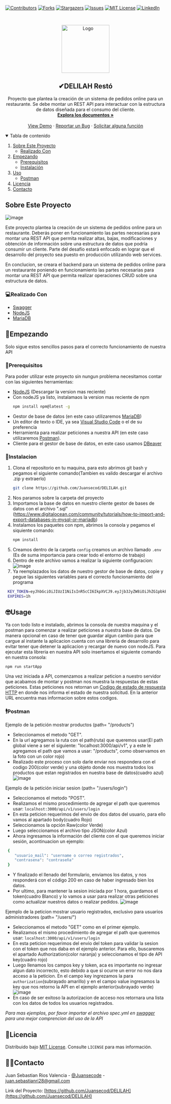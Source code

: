 [![Contributors][contributors-shield]][contributors-url]
[![Forks][forks-shield]][forks-url]
[![Stargazers][stars-shield]][stars-url]
[![Issues][issues-shield]][issues-url]
[![MIT License][license-shield]][license-url]
[![LinkedIn][linkedin-shield]][linkedin-url]


<!-- PROJECT LOGO -->
<br />
<p align="center">
  <a href="https://github.com/Juansecod/DELILAH">
    <img src="https://blog.acamica.com/content/images/2020/12/Logo_Redes--Custom-.png" alt="Logo" width="150" height="150">
  </a>

  <h2 align="center">✔DELILAH Restó</h2>

  <p align="center">
    Proyecto que plantea la creación de un sistema de pedidos online para un restaurante. Se debe montar un REST API para interactuar con la estructura de datos diseñada para el consumo del cliente.
    <br />
    <a href="https://github.com/Juansecode/DELILAH"><strong>Explora los documentos »</strong></a>
    <br />
    <br />
    <a href="https://github.com/Juansecod/DELILAH">View Demo</a>
    ·
    <a href="https://github.com/Juansecod/DELILAH/issues">Reportar un Bug</a>
    ·
    <a href="https://github.com/Juansecod/DELILAH/issues">Solicitar alguna función</a>
  </p>
</p>


<!-- TABLA DE CONTENIDO -->
<details open="open">
  <summary>Tabla de contenido</summary>
  <ol>
    <li>
      <a href="#sobre-este-proyecto">Sobre Este Proyecto</a>
      <ul>
        <li><a href="#realizado-con">Realizado Con</a></li>
      </ul>
    </li>
    <li>
      <a href="#empezando">Empezando</a>
      <ul>
        <li><a href="#prerequisitos">Prerequisitos</a></li>
        <li><a href="#instalacion">Instalación</a></li>
      </ul>
    </li>
    <li><a href="#usage">Uso</a>
      <ul>
        <li><a href="#postman">Postman</a></li>
      </ul>
    </li>
    <li><a href="#licencia">Licencia</a></li>
    <li><a href="#contacto">Contacto</a></li>
  </ol>
</details>



<!-- sobre este proyecto -->
## Sobre Este Proyecto

![image](https://user-images.githubusercontent.com/62673626/126071839-c7cae8f8-4a99-412e-90a7-3cb5c18d158b.png)

Este proyecto plantea la creación de un sistema de pedidos online para un restaurante. Deberás poner en funcionamiento las partes necesarias para montar una REST API que permita realizar altas, bajas, modificaciones y obtención de información sobre una estructura de datos que podría consumir un cliente. Parte del desafío estará enfocado en lograr que el desarrollo del proyecto sea puesto en producción utilizando web services.

En conclucion, se creara el backend para un sistema de pedidos online para un restaurante poniendo en funcionamiento las partes necesarias para montar una REST API que permita realizar operaciones CRUD sobre una estructura de datos.

### 💻Realizado Con

* [Swagger](editor.swagger.io)
* [NodeJS](https://nodejs.org/es/)
* [MariaDB](https://www.mariadbtutorial.com/getting-started/install-mariadb/)



<!-- GETTING STARTED -->
## 🥳Empezando

Solo sigue estos sencillos pasos para el correcto funcionamiento de nuestra API

### 🤔Prerequisitos

Para poder utilizar este proyecto sin nungun problema necesitamos contar con las siguientes herramientas:
* [NodeJS](https://nodejs.org/es/) (Descargar la version mas reciente)
* Con nodeJS ya listo, instalamaos la version mas reciente de npm
  ```sh
  npm install npm@latest -g
  ```
 * Gestor de base de datos (en este caso utilizaremos [MariaDB](https://www.mariadbtutorial.com/getting-started/install-mariadb/))
 * Un editor de texto o IDE, ya sea [Visual Studio Code](https://code.visualstudio.com/download) o el de su preferencia
 * Herramienta para realizar peticiones a nuestra API (en este caso utilizaremos [Postman](https://learning.postman.com/docs/getting-started/installation-and-updates/)).
 * Cliente para el gestor de base de datos, en este caso usamos [DBeaver](https://dbeaver.io/download/)

### 🤯Instalacion

1. Clona el repositorio en tu maquina, para esto abrimos git bash y pegamos el siguiente comando(Tambien es valido descargar el archivo .zip y extraerlo)
   ```sh
   git clone https://github.com/Juansecod/DELILAH.git
   ```
2. Nos paramos sobre la carpeta del proyecto
3. Importamos la base de datos en nuestro cliente gestor de bases de datos con el archivo ".sql" (https://www.digitalocean.com/community/tutorials/how-to-import-and-export-databases-in-mysql-or-mariadb)
4. Instalamos los paquetes con npm, abrimos la consola y pegamos el siquiente comando:
   ```sh
   npm install
4. Creamos dentro de la carpeta `config` creamos un archivo llamado `.env` (Es de suma importancia para crear todo el entorno de trabajo)
5. Dentro de este archivo vamos a realizar la siguiente configuracion:
    ![image](https://user-images.githubusercontent.com/62673626/126071471-237bc31c-90fc-4588-9593-8d8ee7c82e03.png)
6. Ya reemplazados los datos de nuestro gestor de base de datos, copie y pegue las siguientes variables para el correcto funcionamiento del programa
  ```sh
   KEY_TOKEN=eyJhbGciOiJIUzI1NiIsInR5cCI6IkpXVCJ9.eyJjb3JyZW8iOiJhZG1pbkBhZG1pbi5jb20iLCJ0aXBvX3VzdWFyaW8iOjIsImlhdCI6MTYyNTcxNzkyMCwiZXhwIjoxNjI1NzIxNTIwfQ.pGpfCH-dZbxmrjstZn7MMD6dmE_RBcdsz4_M0bktXfk
   EXPIRES=1h
   ```


<!-- USAGE EXAMPLES -->
## 🤓Usage
Ya con todo listo e instalado, abrimos la consola de nuestra maquina y el postman para comenzar a realizar peticiones a nuestra base de datos.
De manera opcional en caso de tener que guardar algun cambio para que cargue al instante la aplicacion cuenta con una libreria de desarrollo para evitar tener que detener la 
aplicacion y recargar de nuevo con nodeJS. Para ejecutar esta libreria en nuestra API solo insertamos el siguiente comando en nuestra consola:
  ``` sh
  npm run startApp
  ```
Una vez iniciada a API, comenzamos a realizar peticion a nuestro servidor que acabamos de montar y postman nos muestra la respuestas de estas peticiones. Estas peticiones nos retornan un [Codigo de estado de respuesta HTTP](https://developer.mozilla.org/es/docs/Web/HTTP/Status) en donde nos informa el estado de nuestra solicitud. En la anterior URL encuentra mas informacion sobre estos codigos. 

### 🕴Postman
Ejemplo de la petición mostrar productos (path= "/products")
  - Seleccionamos el metodo "GET".
  - En la url agregamos la ruta con el path(ruta) que queremos usar(El path global viene a ser el siguiente: "localhost:3000/api/v1", y a este le agregamos el path que vamos a usar: "/products", como observamos en la foto con un color rojo)
  - Realizado este proceso con solo darle enviar nos respondera con el codigo 200(color verde) y una objeto donde nos muestra todos los productos que estan registrados en nuestra base de datos(cuadro azul)
![image](https://user-images.githubusercontent.com/62673626/126074943-fd6a9a50-aa6a-4994-b3ed-c83be358f54a.png)

Ejemplo de la petición iniciar sesion (path= "/users/login")
  - Seleccionamos el metodo "POST".
  - Realizamos el mismo procedimiento de agregar el path que queremos usar: `localhost:3000/api/v1/users/login`
  - En esta peticion requerimos del envio de dos datos del usuario, para ello vamos al apartado body(cuadro Rojo)
  - Seleccionamos la opción Raw(color Verde)
  - Luego seleccionamos el archivo tipo JSON(color Azul)
  - Ahora ingresamos la información del cliente con el que queremos iniciar sesión, acontinuacion un ejemplo:
  ```sh 
   {
      "usuario_mail": "username o correo registrados",
      "contrasena": "contraseña"
   }
   ```
  - Y finalizado el llenado del formulario, enviamos los datos, y nos  responderá con el código 200 en caso de haber ingresado bien los datos.
  - Por ultimo, para mantener la sesion iniciada por 1 hora, guardamos el token(cuadro Blanco) y lo vamos a usar para realizar otras peticiones como actualizar nuestros datos o realizar pedidos.
![image](https://user-images.githubusercontent.com/62673626/126075493-f7df96b4-7ec3-4032-beff-ed26c8474aff.png)

Ejemplo de la peticion mostrar usuario registrados, exclusivo para usuarios administradores (path= "/users/")
  - Seleccionamos el metodo "GET" como en el primer ejemplo.
  - Realizamos el mismo procedimiento de agregar el path que queremos usar: `localhost:3000/api/v1/users/login`
  - En esta peticion requerimos del envio del token para validar la sesion con el token que nos daba en el ejemplo anterior. Para ello, buscaremos el apartado Authorization(color naranja) y seleccionamos el tipo de API key(cuadro rojo)
  - Luego llenamos los campos key y token, aca es importante no ingresar algun dato incorrecto, esto debido a que si ocurre un error no nos dara acceso a la peticion. En el campo key ingrezamos la para `authorization`(subrayado amarillo) y en el campo value ingresamos la key que nos retorno la API en el ejemplo anterior(subrayado verde)
  ![image](https://user-images.githubusercontent.com/62673626/126094597-403d6da1-3bbe-4781-b9b7-03cb440f4611.png)
  - En caso de ser exitoso la autorizacion de acceso nos retornara una lista con los datos de todos los usuarios registrados.

_Para mas ejemplos, por favor importar el archivo spec.yml en [swagger](https://editor.swagger.io) para una mejor comprencion del uso de la API_


<!-- LICENCIA -->
## 🧾Licencia

Distribuido bajo [MIT License](https://choosealicense.com/licenses/mit/). Consulte `LICENSE` para mas información.



<!-- Contacto -->
## 👨‍💻Contacto

Juan Sebastian Rios Valencia - [@Juansecode](https://www.linkedin.com/in/juansecode) - juan.sebastianri28@gmail.com

Link del Proyecto: [https://github.com/Juansecod/DELILAH](https://github.com/Juansecod/DELILAH)







<!-- MARKDOWN LINKS & IMAGES -->
<!-- https://www.markdownguide.org/basic-syntax/#reference-style-links -->
[contributors-shield]: https://img.shields.io/github/contributors/Juansecod/DELILAH.svg?style=for-the-badge
[contributors-url]: https://github.com/Juansecod/DELILAH/graphs/contributors
[forks-shield]: https://img.shields.io/github/forks/Juansecod/DELILAH.svg?style=for-the-badge
[forks-url]: https://github.com/Juansecod/DELILAH/network/members
[stars-shield]: https://img.shields.io/github/stars/Juansecod/DELILAH.svg?style=for-the-badge
[stars-url]: https://github.com/Juansecod/DELILAH/stargazers
[issues-shield]: https://img.shields.io/github/issues/Juansecod/DELILAH.svg?style=for-the-badge
[issues-url]: https://github.com/Juansecod/DELILAH/issues
[license-shield]: https://img.shields.io/github/license/Juansecod/DELILAH.svg?style=for-the-badge
[license-url]: https://github.com/Juansecod/DELILAH/blob/main/LICENSE
[linkedin-shield]: https://img.shields.io/badge/-LinkedIn-black.svg?style=for-the-badge&logo=linkedin&colorB=555
[linkedin-url]: https://linkedin.com/in/Juansecode
